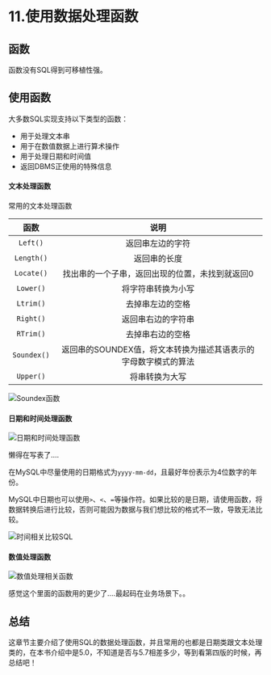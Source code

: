 # 11.使用数据处理函数

## 函数
函数没有SQL得到可移植性强。

## 使用函数

大多数SQL实现支持以下类型的函数：
* 用于处理文本串
* 用于在数值数据上进行算术操作
* 用于处理日期和时间值
* 返回DBMS正使用的特殊信息

#### 文本处理函数

常用的文本处理函数

|    函数     |                              说明                               |
|:-----------:|:---------------------------------------------------------------:|
|  `Left()`   |                        返回串左边的字符                         |
| `Length()`  |                          返回串的长度                           |
| `Locate()`  |         找出串的一个子串，返回出现的位置，未找到就返回0         |
|  `Lower()`  |                       将字符串转换为小写                        |
|  `Ltrim()`  |                        去掉串左边的空格                         |
|  `Right()`  |                       返回串右边的字符串                        |
|  `RTrim()`  |                        去掉串右边的空格                         |
| `Soundex()` | 返回串的SOUNDEX值，将文本转换为描述其语表示的字母数字模式的算法 |
|  `Upper()`  |                         将串转换为大写                          |

![Soundex函数](https://ws2.sinaimg.cn/large/005VwC5mly1g7e3qf5h2sj30zl0iidla.jpg)

#### 日期和时间处理函数

![日期和时间处理函数](https://wx1.sinaimg.cn/large/005VwC5mly1g7e3shy2fqj30nz0jjaed.jpg)

懒得在写表了....

在MySQL中尽量使用的日期格式为`yyyy-mm-dd`，且最好年份表示为4位数字的年份。

MySQL中日期也可以使用`>`、`<`、`=`等操作符。如果比较的是日期，请使用函数，将数据转换后进行比较，否则可能因为数据与我们想比较的格式不一致，导致无法比较。

![时间相关比较SQL](https://ws4.sinaimg.cn/large/005VwC5mly1g7e6iyg7k3j30zq06xgnf.jpg)


#### 数值处理函数

![数值处理相关函数](https://ws2.sinaimg.cn/large/005VwC5mly1g7e6lt4f0fj30yj0gt41n.jpg)

感觉这个里面的函数用的更少了....最起码在业务场景下。。

## 总结
这章节主要介绍了使用SQL的数据处理函数，并且常用的也都是日期类跟文本处理类的，在本书介绍中是5.0，不知道是否与5.7相差多少，等到看第四版的时候，再总结吧！
